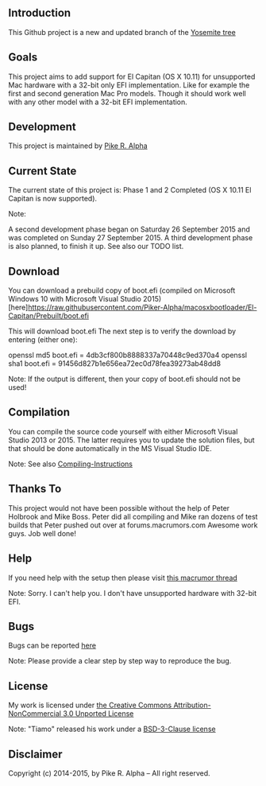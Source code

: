 Introduction
------------

This Github project is a new and updated branch of the [Yosemite tree](https://github.com/Piker-Alpha/macosxbootloader/tree/master)


Goals
-----

This project aims to add support for El Capitan (OS X 10.11) for unsupported Mac hardware with a 32-bit only EFI implementation. Like for example the first and second generation Mac Pro models. Though it should work well with any other model with a 32-bit EFI implementation.


Development
-----------

This project is maintained by [Pike R. Alpha](https://pikeralpha.wordpress.com)


Current State
-------------

The current state of this project is: Phase 1 and 2 Completed (OS X 10.11 El Capitan is now supported).

Note:

A second development phase began on Saturday 26 September 2015 and was completed on Sunday 27 September 2015. A third development phase is also planned, to finish it up. See also our TODO list.


Download
--------

You can download a prebuild copy of boot.efi (compiled on Microsoft Windows 10 with Microsoft Visual Studio 2015) [here]https://raw.githubusercontent.com/Piker-Alpha/macosxbootloader/El-Capitan/Prebuilt/boot.efi

This will download boot.efi The next step is to verify the download by entering (either one):

openssl md5  boot.efi = 4db3cf800b8888337a70448c9ed370a4
openssl sha1 boot.efi = 91456d827b1e656ea72ec0d78fea39273ab48dd8

Note: If the output is different, then your copy of boot.efi should not be used!


Compilation
-----------

You can compile the source code yourself with either Microsoft Visual Studio 2013 or 2015. The latter requires you to update the solution files, but that should be done automatically in the MS Visual Studio IDE.

Note: See also [Compiling-Instructions](https://github.com/Piker-Alpha/macosxbootloader/wiki/Compiling-Instructions)


Thanks To
---------

This project would not have been possible without the help of Peter Holbrook and Mike Boss. Peter did all compiling and Mike ran dozens of test builds that Peter pushed out over at forums.macrumors.com Awesome work guys. Job well done!


Help
----

If you need help with the setup then please visit [this macrumor thread](http://forums.macrumors.com/threads/2006-2007-mac-pro-1-1-2-1-and-os-x-el-capitan.1890435/)

Note: Sorry. I can't help you. I don't have unsupported hardware with 32-bit EFI.


Bugs
----

Bugs can be reported [here](https://github.com/Piker-Alpha/macosxbootloader/issues)

Note: Please provide a clear step by step way to reproduce the bug.


License
-------

My work is licensed under [the Creative Commons Attribution-NonCommercial 3.0 Unported License](http://creativecommons.org/licenses/by-nc/3.0/)

Note: "Tiamo" released his work under a [BSD-3-Clause license](http://opensource.org/licenses/BSD-3-Clause)


Disclaimer
----------

Copyright (c) 2014-2015, by Pike R. Alpha – All right reserved.
